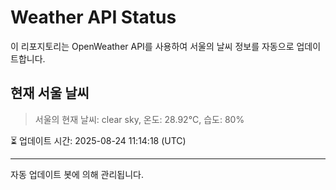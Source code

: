 
# Weather API Status

이 리포지토리는 OpenWeather API를 사용하여 서울의 날씨 정보를 자동으로 업데이트합니다.

## 현재 서울 날씨
> 서울의 현재 날씨: clear sky, 온도: 28.92°C, 습도: 80%

⏳ 업데이트 시간: 2025-08-24 11:14:18 (UTC)

---
자동 업데이트 봇에 의해 관리됩니다.
